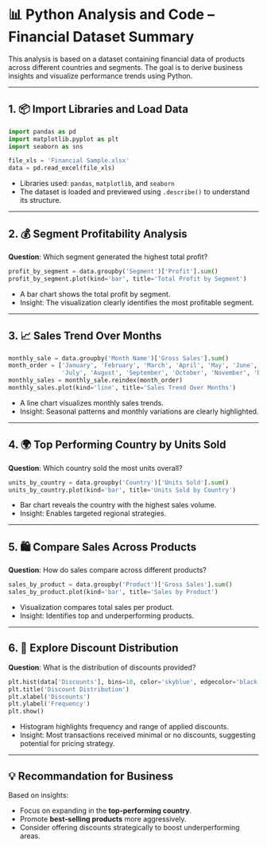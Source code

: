 # 📊 Python Analysis and Code – Financial Dataset Summary

This analysis is based on a dataset containing financial data of products across different countries and segments. The goal is to derive business insights and visualize performance trends using Python.

---

## 1. 📦 Import Libraries and Load Data

```python
import pandas as pd
import matplotlib.pyplot as plt
import seaborn as sns

file_xls = 'Financial Sample.xlsx'
data = pd.read_excel(file_xls)
```

- Libraries used: `pandas`, `matplotlib`, and `seaborn`
- The dataset is loaded and previewed using `.describe()` to understand its structure.

---

## 2. 💰 Segment Profitability Analysis

**Question**: Which segment generated the highest total profit?

```python
profit_by_segment = data.groupby('Segment')['Profit'].sum()
profit_by_segment.plot(kind='bar', title='Total Profit by Segment')
```

- A bar chart shows the total profit by segment.
- Insight: The visualization clearly identifies the most profitable segment.

---

## 3. 📈 Sales Trend Over Months

```python
monthly_sale = data.groupby('Month Name')['Gross Sales'].sum()
month_order = ['January', 'February', 'March', 'April', 'May', 'June', 
               'July', 'August', 'September', 'October', 'November', 'December']
monthly_sales = monthly_sale.reindex(month_order)
monthly_sales.plot(kind='line', title='Sales Trend Over Months')
```

- A line chart visualizes monthly sales trends.
- Insight: Seasonal patterns and monthly variations are clearly highlighted.

---

## 4. 🌍 Top Performing Country by Units Sold

**Question**: Which country sold the most units overall?

```python
units_by_country = data.groupby('Country')['Units Sold'].sum()
units_by_country.plot(kind='bar', title='Units Sold by Country')
```

- Bar chart reveals the country with the highest sales volume.
- Insight: Enables targeted regional strategies.

---

## 5. 🛍️ Compare Sales Across Products

**Question**: How do sales compare across different products?

```python
sales_by_product = data.groupby('Product')['Gross Sales'].sum()
sales_by_product.plot(kind='bar', title='Sales by Product')
```

- Visualization compares total sales per product.
- Insight: Identifies top and underperforming products.

---

## 6. 🎁 Explore Discount Distribution

**Question**: What is the distribution of discounts provided?

```python
plt.hist(data['Discounts'], bins=10, color='skyblue', edgecolor='black')
plt.title('Discount Distribution')
plt.xlabel('Discounts')
plt.ylabel('Frequency')
plt.show()
```

- Histogram highlights frequency and range of applied discounts.
- Insight: Most transactions received minimal or no discounts, suggesting potential for pricing strategy.

---

## 💡 Recommandation for Business

Based on insights:
- Focus on expanding in the **top-performing country**.
- Promote **best-selling products** more aggressively.
- Consider offering discounts strategically to boost underperforming areas.


